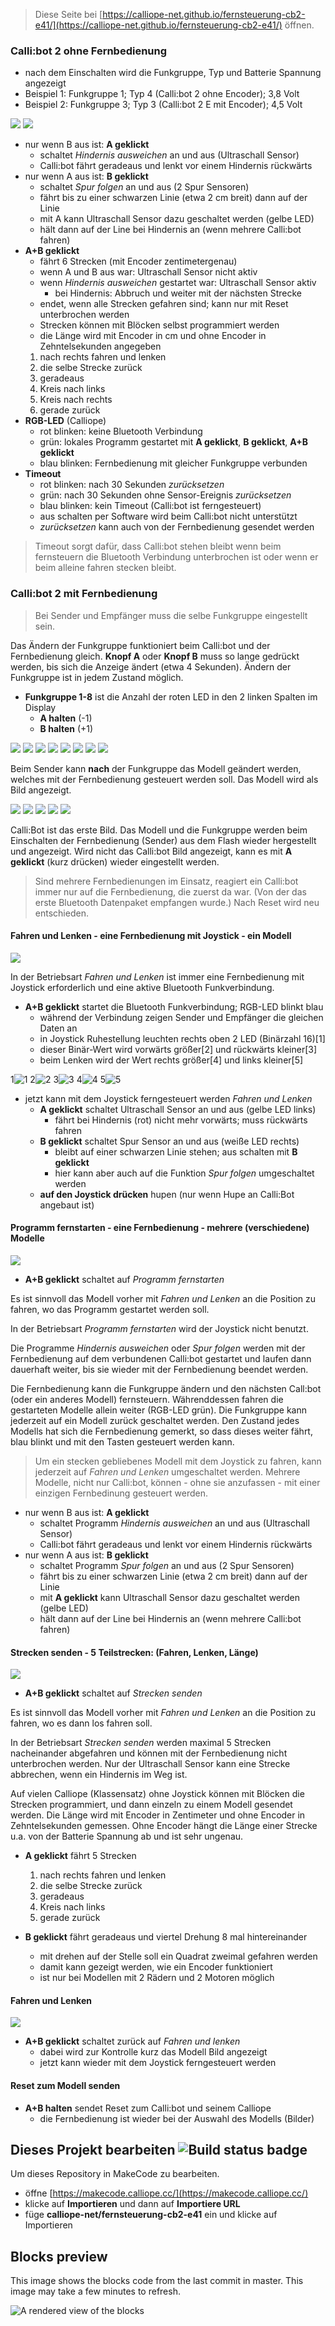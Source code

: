 
> Diese Seite bei [https://calliope-net.github.io/fernsteuerung-cb2-e41/](https://calliope-net.github.io/fernsteuerung-cb2-e41/) öffnen.

### Calli:bot 2 ohne Fernbedienung

* nach dem Einschalten wird die Funkgruppe, Typ und Batterie Spannung angezeigt
* Beispiel 1: Funkgruppe 1; Typ 4 (Calli:bot 2 ohne Encoder); 3,8 Volt
* Beispiel 2: Funkgruppe 3; Typ 3 (Calli:bot 2 E mit Encoder); 4,5 Volt

![](png/f1_cb2a_v38.png) ![](png/f3_cb2e_v45.png)

* nur wenn B aus ist: **A geklickt**
  * schaltet *Hindernis ausweichen* an und aus (Ultraschall Sensor)
  * Calli:bot fährt geradeaus und lenkt vor einem Hindernis rückwärts
* nur wenn A aus ist: **B geklickt**
  * schaltet *Spur folgen* an und aus (2 Spur Sensoren)
  * fährt bis zu einer schwarzen Linie (etwa 2 cm breit) dann auf der Linie
  * mit A kann Ultraschall Sensor dazu geschaltet werden (gelbe LED)
  * hält dann auf der Line bei Hindernis an (wenn mehrere Calli:bot fahren)
* **A+B geklickt**
  * fährt 6 Strecken (mit Encoder zentimetergenau)
  * wenn A und B aus war: Ultraschall Sensor nicht aktiv
  * wenn *Hindernis ausweichen* gestartet war: Ultraschall Sensor aktiv
    * bei Hindernis: Abbruch und weiter mit der nächsten Strecke
  * endet, wenn alle Strecken gefahren sind; kann nur mit Reset unterbrochen werden
  * Strecken können mit Blöcken selbst programmiert werden
  * die Länge wird mit Encoder in cm und ohne Encoder in Zehntelsekunden angegeben
  1. nach rechts fahren und lenken
  2. die selbe Strecke zurück
  3. geradeaus
  4. Kreis nach links
  5. Kreis nach rechts
  6. gerade zurück
* **RGB-LED** (Calliope)
  * rot blinken: keine Bluetooth Verbindung
  * grün: lokales Programm gestartet mit **A geklickt**, **B geklickt**, **A+B geklickt**
  * blau blinken: Fernbedienung mit gleicher Funkgruppe verbunden
* **Timeout**
  * rot blinken: nach 30 Sekunden *zurücksetzen*
  * grün: nach 30 Sekunden ohne Sensor-Ereignis *zurücksetzen*
  * blau blinken: kein Timeout (Calli:bot ist ferngesteuert)
  * aus schalten per Software wird beim Calli:bot nicht unterstützt
  * *zurücksetzen* kann auch von der Fernbedienung gesendet werden

> Timeout sorgt dafür, dass Calli:bot stehen bleibt wenn beim fernsteuern die Bluetooth Verbindung unterbrochen ist
> oder wenn er beim alleine fahren stecken bleibt.

### Calli:bot 2 mit Fernbedienung

> Bei Sender und Empfänger muss die selbe Funkgruppe eingestellt sein.

Das Ändern der Funkgruppe funktioniert beim Calli:bot und der Fernbedienung gleich. **Knopf A** oder **Knopf B** muss so lange gedrückt werden, 
bis sich die Anzeige ändert (etwa 4 Sekunden). Ändern der Funkgruppe ist in jedem Zustand möglich.

* **Funkgruppe 1-8** ist die Anzahl der roten LED in den 2 linken Spalten im Display
  *  **A halten** (-1)
  *  **B halten** (+1)

![](png/f1.png) ![](png/f2.png) ![](png/f3.png) ![](png/f4.png) ![](png/f5.png) ![](png/f6.png) ![](png/f7.png) ![](png/f8.png)

Beim Sender kann **nach** der Funkgruppe das Modell geändert werden, welches mit der Fernbedienung gesteuert werden soll.
Das Modell wird als Bild angezeigt. 

![](png/m_callibot.png) ![](png/m_sensoren.png) ![](png/m_gabelstapler.png) ![](png/m_kran.png) ![](png/m_car4.png)

Calli:Bot ist das erste Bild. Das Modell und die Funkgruppe werden beim Einschalten der Fernbedienung (Sender) aus dem Flash wieder hergestellt und angezeigt.
Wird nicht das Calli:bot Bild angezeigt, kann es mit **A geklickt** (kurz drücken) wieder eingestellt werden.

> Sind mehrere Fernbedienungen im Einsatz, reagiert ein Calli:bot immer nur auf die Fernbedienung, die zuerst da war.
> (Von der das erste Bluetooth Datenpaket empfangen wurde.) Nach Reset wird neu entschieden.

#### Fahren und Lenken - eine Fernbedienung mit Joystick - ein Modell

![](png/b00.png) 

In der Betriebsart *Fahren und Lenken* ist immer eine Fernbedienung mit Joystick erforderlich und eine aktive Bluetooth Funkverbindung.

* **A+B geklickt** startet die Bluetooth Funkverbindung; RGB-LED blinkt blau
  * während der Verbindung zeigen Sender und Empfänger die gleichen Daten an
  * in Joystick Ruhestellung leuchten rechts oben 2 LED (Binärzahl 16)[1]
  * dieser Binär-Wert wird vorwärts größer[2] und rückwärts kleiner[3]
  * beim Lenken wird der Wert rechts größer[4] und links kleiner[5]

1![1](png/f1m0jj.png) 2![2](png/j255j.png) 3![3](png/j1j.png) 4![4](png/jj31.png) 5![5](png/jj1.png)

* jetzt kann mit dem Joystick ferngesteuert werden *Fahren und Lenken*
  * **A geklickt** schaltet Ultraschall Sensor an und aus (gelbe LED links)
    * fährt bei Hindernis (rot) nicht mehr vorwärts; muss rückwärts fahren
  * **B geklickt** schaltet Spur Sensor an und aus (weiße LED rechts)
    * bleibt auf einer schwarzen Linie stehen; aus schalten mit **B geklickt**
    * hier kann aber auch auf die Funktion *Spur folgen* umgeschaltet werden
  * **auf den Joystick drücken** hupen (nur wenn Hupe an Calli:Bot angebaut ist)

#### Programm fernstarten - eine Fernbedienung - mehrere (verschiedene) Modelle

![](png/b10.png) 

* **A+B geklickt** schaltet auf *Programm fernstarten*

Es ist sinnvoll das Modell vorher mit *Fahren und Lenken* an die Position zu fahren, wo das Programm gestartet werden soll. 

In der Betriebsart *Programm fernstarten* wird der Joystick nicht benutzt. 

Die Programme *Hindernis ausweichen* oder *Spur folgen* werden mit der Fernbedienung auf dem verbundenen Calli:bot gestartet und laufen dann dauerhaft weiter,
bis sie wieder mit der Fernbedienung beendet werden.

Die Fernbedienung kann die Funkgruppe ändern und den nächsten Call:bot (oder ein anderes Modell) fernsteuern.
Währenddessen fahren die gestarteten Modelle allein weiter (RGB-LED grün). Die Funkgruppe kann jederzeit auf ein Modell zurück geschaltet werden.
Den Zustand jedes Modells hat sich die Fernbedienung gemerkt, so dass dieses weiter fährt, blau blinkt und mit den Tasten gesteuert werden kann.

> Um ein stecken gebliebenes Modell mit dem Joystick zu fahren, kann jederzeit auf *Fahren und Lenken* umgeschaltet werden. Mehrere Modelle,
> nicht nur Calli:bot, können - ohne sie anzufassen - mit einer einzigen Fernbedinung gesteuert werden.

* nur wenn B aus ist: **A geklickt**
  * schaltet Programm *Hindernis ausweichen* an und aus (Ultraschall Sensor)
  * Calli:bot fährt geradeaus und lenkt vor einem Hindernis rückwärts
* nur wenn A aus ist: **B geklickt**
  * schaltet Programm *Spur folgen* an und aus (2 Spur Sensoren)
  * fährt bis zu einer schwarzen Linie (etwa 2 cm breit) dann auf der Linie
  * mit **A geklickt** kann Ultraschall Sensor dazu geschaltet werden (gelbe LED)
  * hält dann auf der Line bei Hindernis an (wenn mehrere Calli:bot fahren)

#### Strecken senden - 5 Teilstrecken: (Fahren, Lenken, Länge)

![](png/b20.png) 

* **A+B geklickt** schaltet auf *Strecken senden*

Es ist sinnvoll das Modell vorher mit *Fahren und Lenken* an die Position zu fahren, wo es dann los fahren soll. 

In der Betriebsart *Strecken senden* werden maximal 5 Strecken nacheinander abgefahren und können mit der Fernbedienung nicht unterbrochen werden.
Nur der Ultraschall Sensor kann eine Strecke abbrechen, wenn ein Hindernis im Weg ist.

Auf vielen Calliope (Klassensatz) ohne Joystick können mit Blöcken die Strecken programmiert, und dann einzeln zu einem Modell gesendet werden.
Die Länge wird mit Encoder in Zentimeter und ohne Encoder in Zehntelsekunden gemessen. 
Ohne Encoder hängt die Länge einer Strecke u.a. von der Batterie Spannung ab und ist sehr ungenau.

* **A geklickt** fährt 5 Strecken
  1. nach rechts fahren und lenken
  2. die selbe Strecke zurück
  3. geradeaus
  4. Kreis nach links
  5. gerade zurück

* **B geklickt** fährt geradeaus und viertel Drehung 8 mal hintereinander
  * mit drehen auf der Stelle soll ein Quadrat zweimal gefahren werden
  * damit kann gezeigt werden, wie ein Encoder funktioniert
  * ist nur bei Modellen mit 2 Rädern und 2 Motoren möglich

#### Fahren und Lenken

![](png/b00.png) 

* **A+B geklickt** schaltet zurück auf *Fahren und lenken*
  * dabei wird zur Kontrolle kurz das Modell Bild angezeigt
  * jetzt kann wieder mit dem Joystick ferngesteuert werden

#### Reset zum Modell senden

* **A+B halten** sendet Reset zum Calli:bot und seinem Calliope
  * die Fernbedienung ist wieder bei der Auswahl des Modells (Bilder)


## Dieses Projekt bearbeiten ![Build status badge](https://github.com/calliope-net/fernsteuerung-cb2-e41/workflows/MakeCode/badge.svg)

Um dieses Repository in MakeCode zu bearbeiten.

* öffne [https://makecode.calliope.cc/](https://makecode.calliope.cc/)
* klicke auf **Importieren** und dann auf **Importiere URL**
* füge **calliope-net/fernsteuerung-cb2-e41** ein und klicke auf Importieren

## Blocks preview

This image shows the blocks code from the last commit in master.
This image may take a few minutes to refresh.

![A rendered view of the blocks](https://github.com/calliope-net/fernsteuerung-cb2-e41/raw/master/.github/makecode/blocks.png)

